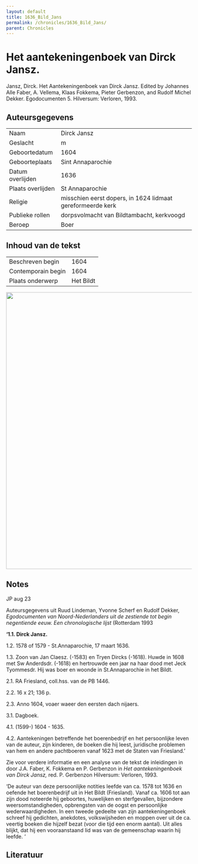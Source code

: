 ```yaml
---
layout: default
title: 1636_Bild_Jans
permalink: /chronicles/1636_Bild_Jans/
parent: Chronicles
--- 
```



# Het aantekeningenboek van Dirck Jansz. 

Jansz, Dirck. Het Aantekeningenboek van Dirck Jansz. Edited by Johannes Alle Faber, A. Vellema, Klaas Fokkema, Pieter Gerbenzon, and Rudolf Michel Dekker. Egodocumenten 5. Hilversum: Verloren, 1993. 

## Auteursgegevens 

| | | 
| --------------- | --------------- | 
| Naam | Dirck Jansz | 
| Geslacht | m | 
 | Geboortedatum | 1604 | 
| Geboorteplaats | Sint Annaparochie | 
| Datum overlijden | 1636 | 
| Plaats overlijden | St Annaparochie | 
| Religie | misschien eerst dopers, in 1624 lidmaat gereformeerde kerk | 
| Publieke rollen | dorpsvolmacht van Bildtambacht, kerkvoogd | 
| Beroep | Boer | 

## Inhoud van de tekst 

| | | 
| --------------- | --------------- | 
| Beschreven begin | 1604 | 
| Contemporain begin | 1604 | 
| Plaats onderwerp | Het Bildt | 

[<img src="..\..\barplots_chronicles\1636_Bild_Jans.jpg" width="750"/>](..\..\barplots_chronicles\1636_Bild_Jans.jpg) 

## Notes 

JP aug 23

Auteursgegevens uit Ruud Lindeman, Yvonne Scherf en Rudolf Dekker,
_Egodocumenten van Noord-Nederlanders uit de zestiende tot begin negentiende
eeuw. Een chronologische lijst_ (Rotterdam 1993

**‘1.1. Dirck Jansz.**

1.2. 1578 of 1579 - St.Annaparochie, 17 maart 1636.

1.3. Zoon van Jan Claesz. (-1583) en Tryen Dircks (-1618). Huwde in 1608 met
Sw Anderdsdr. (-1618) en hertrouwde een jaar na haar dood met Jeck Tyommesdr.
Hij was boer en woonde in St.Annaparochie in het Bildt.

2.1. RA Friesland, coll.hss. van de PB 1446.

2.2. 16 x 21; 136 p.

2.3. Anno 1604, voaer waeer den eersten dach nijaers.

3.1. Dagboek.

4.1. (1599-) 1604 - 1635.

4.2. Aantekeningen betreffende het boerenbedrijf en het persoonlijke leven van
de auteur, zijn kinderen, de boeken die hij leest, juridische problemen van
hem en andere pachtboeren vanaf 1623 met de Staten van Friesland.’

Zie voor verdere informatie en een analyse van de tekst de inleidingen in door
J.A. Faber, K. Fokkema en P. Gerbenzon in _Het aantekeningenboek van Dirck
Jansz,_ red. P. Gerbenzon Hilversum: Verloren, 1993.

‘De auteur van deze persoonlijke notities leefde van ca. 1578 tot 1636 en
oefende het boerenbedrijf uit in Het Bildt (Friesland). Vanaf ca. 1606 tot aan
zijn dood noteerde hij geboortes, huwelijken en sterfgevallen, bijzondere
weersomstandigheden, opbrengsten van de oogst en persoonlijke
wederwaardigheden. In een tweede gedeelte van zijn aantekeningenboek schreef
hij gedichten, anekdotes, volkswijsheden en moppen over uit de ca. veertig
boeken die hijzelf bezat (voor die tijd een enorm aantal). Uit alles blijkt,
dat hij een vooraanstaand lid was van de gemeenschap waarin hij leefde. ‘



## Literatuur 

